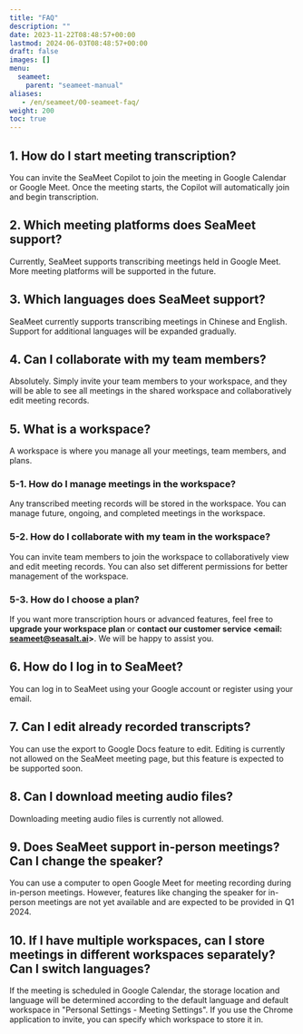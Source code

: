 ```yaml
---
title: "FAQ"
description: ""
date: 2023-11-22T08:48:57+00:00
lastmod: 2024-06-03T08:48:57+00:00
draft: false
images: []
menu:
  seameet:
    parent: "seameet-manual"
aliases:
   - /en/seameet/00-seameet-faq/
weight: 200
toc: true
---
```


## 1. **How do I start meeting transcription?**

You can invite the SeaMeet Copilot to join the meeting in Google Calendar or Google Meet. Once the meeting starts, the Copilot will automatically join and begin transcription.

## 2. **Which meeting platforms does SeaMeet support?**

Currently, SeaMeet supports transcribing meetings held in Google Meet. More meeting platforms will be supported in the future.

## 3. **Which languages does SeaMeet support?**

SeaMeet currently supports transcribing meetings in Chinese and English. Support for additional languages will be expanded gradually.

## 4. **Can I collaborate with my team members?**

Absolutely. Simply invite your team members to your workspace, and they will be able to see all meetings in the shared workspace and collaboratively edit meeting records.

## 5. **What is a workspace?**

A workspace is where you manage all your meetings, team members, and plans.

### **5-1. How do I manage meetings in the workspace?**

Any transcribed meeting records will be stored in the workspace. You can manage future, ongoing, and completed meetings in the workspace.

### **5-2. How do I collaborate with my team in the workspace?**

You can invite team members to join the workspace to collaboratively view and edit meeting records. You can also set different permissions for better management of the workspace.

### **5-3. How do I choose a plan?**

If you want more transcription hours or advanced features, feel free to **upgrade your workspace plan** or **contact our customer service <email: seameet@seasalt.ai>**. We will be happy to assist you.

## 6. **How do I log in to SeaMeet?**

You can log in to SeaMeet using your Google account or register using your email.

## 7. **Can I edit already recorded transcripts?**

You can use the export to Google Docs feature to edit. Editing is currently not allowed on the SeaMeet meeting page, but this feature is expected to be supported soon.

## 8. **Can I download meeting audio files?**

Downloading meeting audio files is currently not allowed.

## 9. **Does SeaMeet support in-person meetings? Can I change the speaker?**

You can use a computer to open Google Meet for meeting recording during in-person meetings. However, features like changing the speaker for in-person meetings are not yet available and are expected to be provided in Q1 2024.

## 10. **If I have multiple workspaces, can I store meetings in different workspaces separately? Can I switch languages?**

If the meeting is scheduled in Google Calendar, the storage location and language will be determined according to the default language and default workspace in "Personal Settings - Meeting Settings". If you use the Chrome application to invite, you can specify which workspace to store it in.
